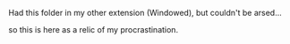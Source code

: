 Had this folder in my other extension (Windowed),
but couldn't be arsed...

so this is here as a relic of my procrastination.
